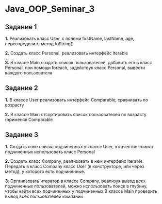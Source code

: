 # Java_OOP_Seminar_3

## Задание 1

**1.** Реализовать класс User, с полями firstName, lastName, age, переопределить метод toString()

**2.** Создать класс Personal, реализовать интерфейс Iterable<User>

**3.** В классе Main создать список пользователей, добавить его в класс Personal, при помощи foreach, задействуя класс Personal, 
вывести каждого пользователя



## Задание 2

**1.** В классе User реализовать интерфейс Comparable<User>, сравнивать по возрасту

**2.** В классе Main отсортировать список пользователей по возрасту (применяя Comparable<User>


## Задание 3

**1.** Cоздать поле списка подчиненных в классе User, в качестве списка подчиненных использовать класс Personal

**2.** Создать класс Company, реализовать в нем интерфейс Iterable<User>. Передать в класс Company класс User 
(в конструкторе, или через метод), у которого есть подчиненные.

**3.** Организовать итератор в классе Company, реализуя вывод всех подчиненных пользователей, 
можно использовать поиск в глубину, чтобы найти всех подчиненных у подчиненных В классе Main проверить вывод всех пользователей компании

